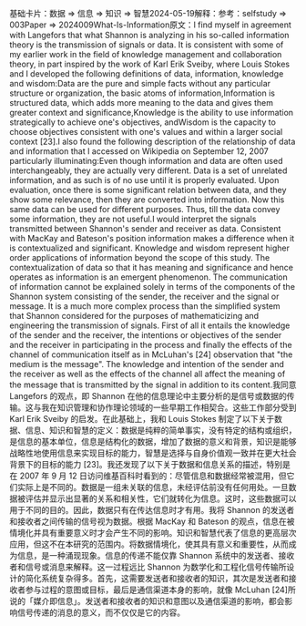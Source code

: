 

基础卡片：数据 => 信息 => 知识 => 智慧2024-05-19解释：参考：selfstudy => 003Paper => 2024009What-Is-Information原文：I find myself in agreement with Langefors that what Shannon is analyzing in his so-called information theory is the transmission of signals or data. It is consistent with some of my earlier work in the field of knowledge management and collaboration theory, in part inspired by the work of Karl Erik Sveiby, where Louis Stokes and I developed the following definitions of data, information, knowledge and wisdom:Data are the pure and simple facts without any particular structure or organization, the basic atoms of information,Information is structured data, which adds more meaning to the data and gives them greater context and significance,Knowledge is the ability to use information strategically to achieve one's objectives, andWisdom is the capacity to choose objectives consistent with one's values and within a larger social context [23].I also found the following description of the relationship of data and information that I accessed on Wikipedia on September 12, 2007 particularly illuminating:Even though information and data are often used interchangeably, they are actually very different. Data is a set of unrelated information, and as such is of no use until it is properly evaluated. Upon evaluation, once there is some significant relation between data, and they show some relevance, then they are converted into information. Now this same data can be used for different purposes. Thus, till the data convey some information, they are not useful.I would interpret the signals transmitted between Shannon's sender and receiver as data. Consistent with MacKay and Bateson's position information makes a difference when it is contextualized and significant. Knowledge and wisdom represent higher order applications of information beyond the scope of this study. The contextualization of data so that it has meaning and significance and hence operates as information is an emergent phenomenon. The communication of information cannot be explained solely in terms of the components of the Shannon system consisting of the sender, the receiver and the signal or message. It is a much more complex process than the simplified system that Shannon considered for the purposes of mathematicizing and engineering the transmission of signals. First of all it entails the knowledge of the sender and the receiver, the intentions or objectives of the sender and the receiver in participating in the process and finally the effects of the channel of communication itself as in McLuhan's [24] observation that "the medium is the message". The knowledge and intention of the sender and the receiver as well as the effects of the channel all affect the meaning of the message that is transmitted by the signal in addition to its content.我同意 Langefors 的观点，即 Shannon 在他的信息理论中主要分析的是信号或数据的传输。这与我在知识管理和协作理论领域的一些早期工作相契合。这些工作部分受到 Karl Erik Sveiby 的启发。在此基础上，我和 Louis Stokes 制定了以下关于数据、信息、知识和智慧的定义：数据是纯粹的简单事实，没有特定的结构或组织，是信息的基本单位，信息是结构化的数据，增加了数据的意义和背景，知识是能够战略性地使用信息来实现目标的能力，智慧是选择与自身价值观一致并在更大社会背景下的目标的能力 [23]。我还发现了以下关于数据和信息关系的描述，特别是在 2007 年 9 月 12 日访问维基百科时看到的：尽管信息和数据经常被混用，但它们实际上是不同的。数据是一组未关联的信息，未经评估前没有任何用处。一旦数据被评估并显示出显著的关系和相关性，它们就转化为信息。这时，这些数据可以用于不同的目的。因此，数据只有在传达信息时才有用。我将 Shannon 的发送者和接收者之间传输的信号视为数据。根据 MacKay 和 Bateson 的观点，信息在被情境化并具有重要意义时才会产生不同的影响。知识和智慧代表了信息的更高层次应用，但这不在本研究的范围内。将数据情境化，使其具有意义和重要性，从而成为信息，是一种涌现现象。信息的传递不能仅靠 Shannon 系统中的发送者、接收者和信号或消息来解释。这一过程远比 Shannon 为数学化和工程化信号传输所设计的简化系统复杂得多。首先，这需要发送者和接收者的知识，其次是发送者和接收者参与过程的意图或目标，最后是通信渠道本身的影响，就像 McLuhan [24]所说的「媒介即信息」。发送者和接收者的知识和意图以及通信渠道的影响，都会影响信号传递的消息的意义，而不仅仅是它的内容。